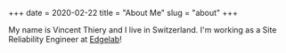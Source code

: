 +++
date = 2020-02-22
title = "About Me"
slug = "about"
+++

My name is Vincent Thiery and I live in Switzerland. I'm working as a Site Reliability Engineer at [Edgelab][edgelab]!

[edgelab]: https://www.edgelab.ch/
[github]: https://github.com/vthiery

